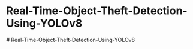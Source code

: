 ﻿# Real-Time-Object-Theft-Detection-Using-YOLOv8
#   R e a l - T i m e - O b j e c t - T h e f t - D e t e c t i o n - U s i n g - Y O L O v 8  
 